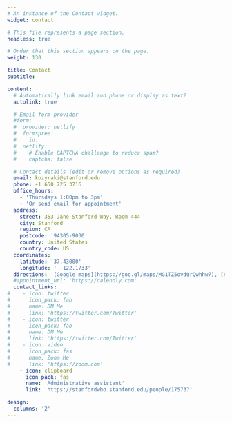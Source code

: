 ```yaml
---
# An instance of the Contact widget.
widget: contact

# This file represents a page section.
headless: true

# Order that this section appears on the page.
weight: 130

title: Contact
subtitle:

content:
  # Automatically link email and phone or display as text?
  autolink: true

  # Email form provider
  #form:
  #  provider: netlify
  #  formspree:
  #    id:
  #  netlify:
  #    # Enable CAPTCHA challenge to reduce spam?
  #    captcha: false

  # Contact details (edit or remove options as required)
  email: kozyraki@stanford.edu
  phone: +1 650 725 3716
  office_hours:
    - 'Thursdays 1:00pm to 3pm'
    - 'Or send email for appointment'
  address:
    street: 353 Jane Stanford Way, Room 444
    city: Stanford
    region: CA
    postcode: '94305-9030'
    country: United States
    country_code: US
  coordinates:
    latitude: '37.43000'
    longitude: ' -122.1733'
  directions: '[Google maps](https://goo.gl/maps/MG1TZ5ovdQrQwhhw7), [nearest parking](https://goo.gl/maps/H1Ki7Fnmc9YVfBB88) '
  #appointment_url: 'https://calendly.com'
  contact_links:
#    - icon: twitter
#      icon_pack: fab
#      name: DM Me
#      link: 'https://twitter.com/Twitter'
#    - icon: twitter
#      icon_pack: fab
#      name: DM Me
#      link: 'https://twitter.com/Twitter'
#    - icon: video
#      icon_pack: fas
#      name: Zoom Me
#      link: 'https://zoom.com'
    - icon: clipboard
      icon_pack: fas
      name: 'Administrative assistant'
      link: 'https://stanfordwho.stanford.edu/people/175737'

design:
  columns: '2'
---
```

